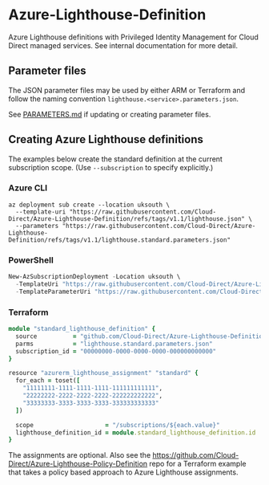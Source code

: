 # Azure-Lighthouse-Definition

Azure Lighthouse definitions with Privileged Identity Management for Cloud Direct managed services. See internal documentation for more detail.

## Parameter files

The JSON parameter files may be used by either ARM or Terraform and follow the naming convention `lighthouse.<service>.parameters.json`.

See [PARAMETERS.md](./PARAMETERS.md) if updating or creating parameter files.

## Creating Azure Lighthouse definitions

The examples below create the standard definition at the current subscription scope. (Use `--subscription` to specify explicitly.)

### Azure CLI

```shell
az deployment sub create --location uksouth \
  --template-uri "https://raw.githubusercontent.com/Cloud-Direct/Azure-Lighthouse-Definition/refs/tags/v1.1/lighthouse.json" \
  --parameters "https://raw.githubusercontent.com/Cloud-Direct/Azure-Lighthouse-Definition/refs/tags/v1.1/lighthouse.standard.parameters.json"
```

### PowerShell

```powershell
New-AzSubscriptionDeployment -Location uksouth \
  -TemplateUri "https://raw.githubusercontent.com/Cloud-Direct/Azure-Lighthouse-Definition/refs/tags/v1.1/lighthouse.json" \
  -TemplateParameterUri "https://raw.githubusercontent.com/Cloud-Direct/Azure-Lighthouse-Definition/refs/tags/v1.1/lighthouse.standard.parameters.json"
```



### Terraform

```ruby
module "standard_lighthouse_definition" {
  source          = "github.com/Cloud-Direct/Azure-Lighthouse-Definition?ref=v1.1"
  parms           = "lighthouse.standard.parameters.json"
  subscription_id = "00000000-0000-0000-0000-000000000000"
}

resource "azurerm_lighthouse_assignment" "standard" {
  for_each = toset([
    "11111111-1111-1111-1111-111111111111",
    "22222222-2222-2222-2222-222222222222",
    "33333333-3333-3333-3333-333333333333"
  ])

  scope                    = "/subscriptions/${each.value}"
  lighthouse_definition_id = module.standard_lighthouse_definition.id
}
```

The assignments are optional. Also see the <https://github.com/Cloud-Direct/Azure-Lighthouse-Policy-Definition> repo for a Terraform example that takes a policy based approach to Azure Lighthouse assignments.

